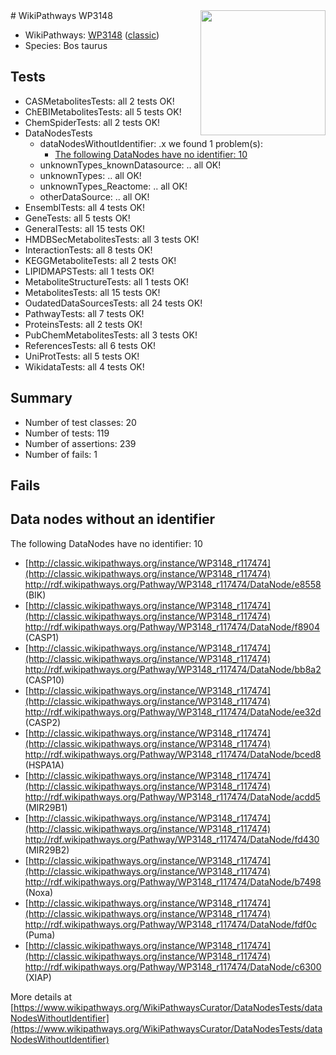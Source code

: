 <img style="float: right; width: 200px" src="https://upload.wikimedia.org/wikipedia/commons/thumb/8/83/Wplogo_with_text_500.png/640px-Wplogo_with_text_500.png" />
# WikiPathways WP3148

* WikiPathways: [WP3148](https://wikipathways.org/pathways/WP3148) ([classic](https://classic.wikipathways.org/instance/WP3148))
* Species: Bos taurus
## Tests
* CASMetabolitesTests: all 2 tests OK!
* ChEBIMetabolitesTests: all 5 tests OK!
* ChemSpiderTests: all 2 tests OK!
* DataNodesTests
    * dataNodesWithoutIdentifier: .x we found 1 problem(s):
        * [The following DataNodes have no identifier: 10](#8792c490)
    * unknownTypes_knownDatasource: .. all OK!
    * unknownTypes: .. all OK!
    * unknownTypes_Reactome: .. all OK!
    * otherDataSource: .. all OK!
* EnsemblTests: all 4 tests OK!
* GeneTests: all 5 tests OK!
* GeneralTests: all 15 tests OK!
* HMDBSecMetabolitesTests: all 3 tests OK!
* InteractionTests: all 8 tests OK!
* KEGGMetaboliteTests: all 2 tests OK!
* LIPIDMAPSTests: all 1 tests OK!
* MetaboliteStructureTests: all 1 tests OK!
* MetabolitesTests: all 15 tests OK!
* OudatedDataSourcesTests: all 24 tests OK!
* PathwayTests: all 7 tests OK!
* ProteinsTests: all 2 tests OK!
* PubChemMetabolitesTests: all 3 tests OK!
* ReferencesTests: all 6 tests OK!
* UniProtTests: all 5 tests OK!
* WikidataTests: all 4 tests OK!


## Summary

* Number of test classes: 20
* Number of tests: 119
* Number of assertions: 239
* Number of fails: 1

## Fails

<a name="8792c490" />

## Data nodes without an identifier

The following DataNodes have no identifier: 10

* [http://classic.wikipathways.org/instance/WP3148_r117474](http://classic.wikipathways.org/instance/WP3148_r117474) http://rdf.wikipathways.org/Pathway/WP3148_r117474/DataNode/e8558 (BIK)
* [http://classic.wikipathways.org/instance/WP3148_r117474](http://classic.wikipathways.org/instance/WP3148_r117474) http://rdf.wikipathways.org/Pathway/WP3148_r117474/DataNode/f8904 (CASP1)
* [http://classic.wikipathways.org/instance/WP3148_r117474](http://classic.wikipathways.org/instance/WP3148_r117474) http://rdf.wikipathways.org/Pathway/WP3148_r117474/DataNode/bb8a2 (CASP10)
* [http://classic.wikipathways.org/instance/WP3148_r117474](http://classic.wikipathways.org/instance/WP3148_r117474) http://rdf.wikipathways.org/Pathway/WP3148_r117474/DataNode/ee32d (CASP2)
* [http://classic.wikipathways.org/instance/WP3148_r117474](http://classic.wikipathways.org/instance/WP3148_r117474) http://rdf.wikipathways.org/Pathway/WP3148_r117474/DataNode/bced8 (HSPA1A)
* [http://classic.wikipathways.org/instance/WP3148_r117474](http://classic.wikipathways.org/instance/WP3148_r117474) http://rdf.wikipathways.org/Pathway/WP3148_r117474/DataNode/acdd5 (MIR29B1)
* [http://classic.wikipathways.org/instance/WP3148_r117474](http://classic.wikipathways.org/instance/WP3148_r117474) http://rdf.wikipathways.org/Pathway/WP3148_r117474/DataNode/fd430 (MIR29B2)
* [http://classic.wikipathways.org/instance/WP3148_r117474](http://classic.wikipathways.org/instance/WP3148_r117474) http://rdf.wikipathways.org/Pathway/WP3148_r117474/DataNode/b7498 (Noxa)
* [http://classic.wikipathways.org/instance/WP3148_r117474](http://classic.wikipathways.org/instance/WP3148_r117474) http://rdf.wikipathways.org/Pathway/WP3148_r117474/DataNode/fdf0c (Puma)
* [http://classic.wikipathways.org/instance/WP3148_r117474](http://classic.wikipathways.org/instance/WP3148_r117474) http://rdf.wikipathways.org/Pathway/WP3148_r117474/DataNode/c6300 (XIAP)


More details at [https://www.wikipathways.org/WikiPathwaysCurator/DataNodesTests/dataNodesWithoutIdentifier](https://www.wikipathways.org/WikiPathwaysCurator/DataNodesTests/dataNodesWithoutIdentifier)

